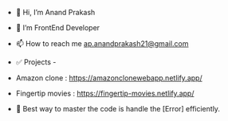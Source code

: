 - 👋 Hi, I’m Anand Prakash
- 🌱 I’m FrontEnd Developer
- 📫 How to reach me ap.anandprakash21@gmail.com

- ✅ Projects -
- Amazon clone : https://amazonclonewebapp.netlify.app/
- Fingertip movies : https://fingertip-movies.netlify.app/


- 📄 Best way to master the code is handle the [Error] efficiently.
